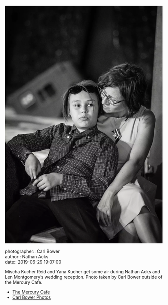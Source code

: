 ![Mischa Kucher Reid and Yana Kucher get some air](assets/2019-06-29-set-3-the-reception-47.webp)

photographer:: Carl Bower  
author:: Nathan Acks  
date:: 2019-06-29 19:07:00

Mischa Kucher Reid and Yana Kucher get some air during Nathan Acks and Len Montgomery’s wedding reception. Photo taken by Carl Bower outside of the Mercury Cafe.

* [The Mercury Cafe](http://mercurycafe.com)
* [Carl Bower Photos](https://carlbowerphotos.com)
